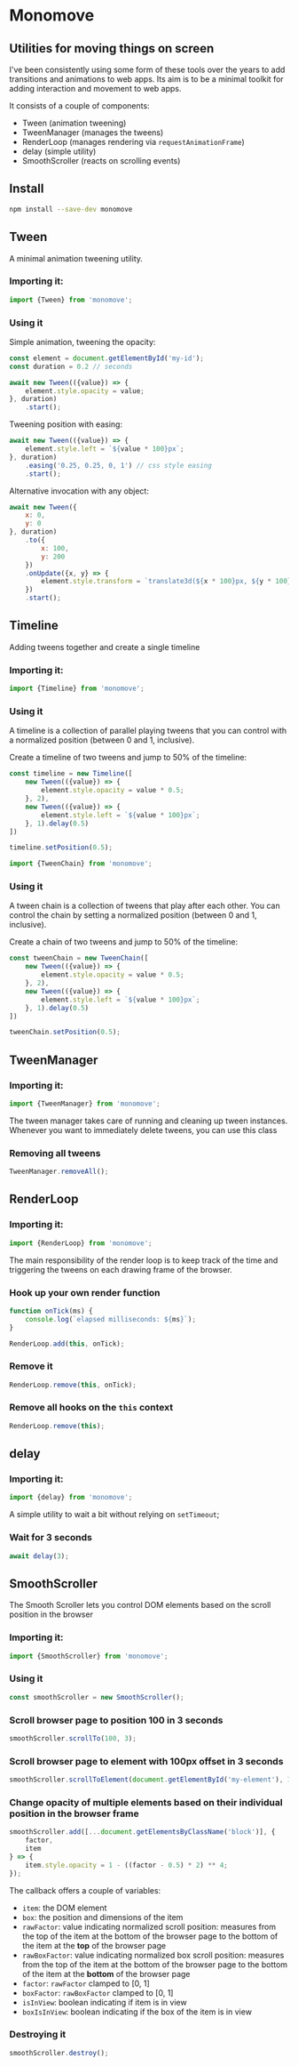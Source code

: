 # Monomove
## Utilities for moving things on screen

I've been consistently using some form of these tools over the years to add transitions and animations to web apps. Its aim is to be a minimal toolkit for adding interaction and movement to web apps.

It consists of a couple of components:

- Tween (animation tweening)
- TweenManager (manages the tweens)
- RenderLoop (manages rendering via `requestAnimationFrame`)
- delay (simple utility)
- SmoothScroller (reacts on scrolling events)

## Install

```sh
npm install --save-dev monomove
```



## Tween

A minimal animation tweening utility.

### Importing it:

```js
import {Tween} from 'monomove';
```

### Using it

Simple animation, tweening the opacity:

```js
const element = document.getElementById('my-id');
const duration = 0.2 // seconds

await new Tween(({value}) => {
	element.style.opacity = value;
}, duration)
	.start();
```

Tweening position with easing:

```js
await new Tween(({value}) => {
	element.style.left = `${value * 100}px`;
}, duration)
	.easing('0.25, 0.25, 0, 1') // css style easing
	.start();
```

Alternative invocation with any object:

```js
await new Tween({
	x: 0,
	y: 0
}, duration)
	.to({
		x: 100,
		y: 200
	})
	.onUpdate({x, y} => {
		element.style.transform = `translate3d(${x * 100}px, ${y * 100}px, 0)`;
	})
	.start();
```



## Timeline

Adding tweens together and create a single timeline

### Importing it:

```js
import {Timeline} from 'monomove';
```

### Using it

A timeline is a collection of parallel playing tweens that you can control with a normalized position (between 0 and 1, inclusive).

Create a timeline of two tweens and jump to 50% of the timeline:

```js
const timeline = new Timeline([
	new Tween(({value}) => {
		element.style.opacity = value * 0.5;
	}, 2),
	new Tween(({value}) => {
		element.style.left = `${value * 100}px`;
	}, 1).delay(0.5)
])

timeline.setPosition(0.5);
```



```js
import {TweenChain} from 'monomove';
```

### Using it

A tween chain is a collection of tweens that play after each other. You can control the chain by setting a normalized position (between 0 and 1, inclusive).

Create a chain of two tweens and jump to 50% of the timeline:

```js
const tweenChain = new TweenChain([
	new Tween(({value}) => {
		element.style.opacity = value * 0.5;
	}, 2),
	new Tween(({value}) => {
		element.style.left = `${value * 100}px`;
	}, 1).delay(0.5)
])

tweenChain.setPosition(0.5);
```



## TweenManager

### Importing it:

```js
import {TweenManager} from 'monomove';
```

The tween manager takes care of running and cleaning up tween instances. Whenever you want to immediately delete tweens, you can use this class

### Removing all tweens

```js
TweenManager.removeAll();
```



## RenderLoop

### Importing it:

```js
import {RenderLoop} from 'monomove';
```

The main responsibility of the render loop is to keep track of the time and triggering the tweens on each drawing frame of the browser. 

### Hook up your own render function

```js
function onTick(ms) {
	console.log(`elapsed milliseconds: ${ms}`);
}

RenderLoop.add(this, onTick);
```

### Remove it

```js
RenderLoop.remove(this, onTick);
```

### Remove all hooks on the `this` context

```js
RenderLoop.remove(this);
```



## delay

### Importing it:

```js
import {delay} from 'monomove';
```

A simple utility to wait a bit without relying on `setTimeout`;

### Wait for 3 seconds

```js
await delay(3);
```



## SmoothScroller

The Smooth Scroller lets you control DOM elements based on the scroll position in the browser

### Importing it:

```js
import {SmoothScroller} from 'monomove';
```

### Using it

```js
const smoothScroller = new SmoothScroller();
```

### Scroll browser page to position 100 in 3 seconds

```js
smoothScroller.scrollTo(100, 3);
```

### Scroll browser page to element with 100px offset in 3 seconds

```js
smoothScroller.scrollToElement(document.getElementById('my-element'), 100, 3);
```

### Change opacity of multiple elements based on their individual position in the browser frame

```js
smoothScroller.add([...document.getElementsByClassName('block')], {
	factor,
	item
} => {
	item.style.opacity = 1 - ((factor - 0.5) * 2) ** 4;
});
```

The callback offers a couple of variables:

- `item`: the DOM element
- `box`: the position and dimensions of the item
- `rawFactor`: value indicating normalized scroll position: measures from the top of the item at the bottom of the browser page to the bottom of the item at the **top** of the browser page
- `rawBoxFactor`: value indicating normalized box scroll position: measures from the top of the item at the bottom of the browser page to the bottom of the item at the **bottom** of the browser page
- `factor`: `rawFactor` clamped to [0, 1]
- `boxFactor`: `rawBoxFactor` clamped to [0, 1] 
- `isInView`: boolean indicating if item is in view
- `boxIsInView`: boolean indicating if the box of the item is in view

### Destroying it

```js
smoothScroller.destroy();
```